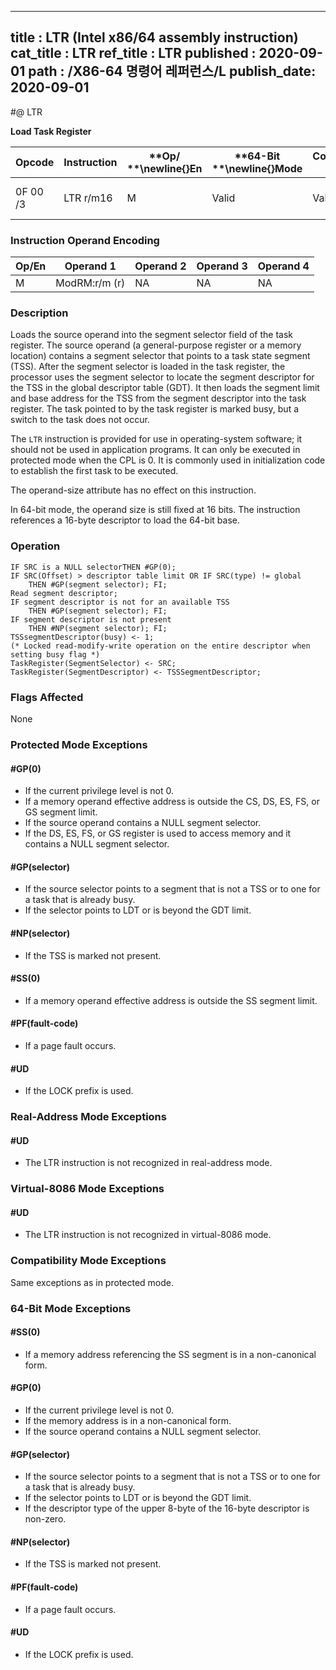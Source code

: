 ----------------------------
title : LTR (Intel x86/64 assembly instruction)
cat_title : LTR
ref_title : LTR
published : 2020-09-01
path : /X86-64 명령어 레퍼런스/L
publish_date: 2020-09-01
----------------------------
#@ LTR

**Load Task Register**

|**Opcode**|**Instruction**|**Op/ **\newline{}**En**|**64-Bit **\newline{}**Mode**|**Compat/**\newline{}**Leg Mode**|**Description**|
|----------|---------------|------------------------|-----------------------------|---------------------------------|---------------|
|0F 00 /3|LTR r/m16|M|Valid|Valid|Load r/m16 into task register.|
### Instruction Operand Encoding


|Op/En|Operand 1|Operand 2|Operand 3|Operand 4|
|-----|---------|---------|---------|---------|
|M|ModRM:r/m (r)|NA|NA|NA|
### Description


Loads the source operand into the segment selector field of the task register. The source operand (a general-purpose register or a memory location) contains a segment selector that points to a task state segment (TSS). After the segment selector is loaded in the task register, the processor uses the segment selector to locate the segment descriptor for the TSS in the global descriptor table (GDT). It then loads the segment limit and base address for the TSS from the segment descriptor into the task register. The task pointed to by the task register is marked busy, but a switch to the task does not occur.

The `LTR` instruction is provided for use in operating-system software; it should not be used in application programs. It can only be executed in protected mode when the CPL is 0. It is commonly used in initialization code to establish the first task to be executed.

The operand-size attribute has no effect on this instruction. 

In 64-bit mode, the operand size is still fixed at 16 bits. The instruction references a 16-byte descriptor to load the 64-bit base.


### Operation

```info-verb
IF SRC is a NULL selectorTHEN #GP(0);
IF SRC(Offset) > descriptor table limit OR IF SRC(type) != global
    THEN #GP(segment selector); FI;
Read segment descriptor;
IF segment descriptor is not for an available TSS 
    THEN #GP(segment selector); FI;
IF segment descriptor is not present 
    THEN #NP(segment selector); FI;
TSSsegmentDescriptor(busy) <- 1; 
(* Locked read-modify-write operation on the entire descriptor when setting busy flag *)
TaskRegister(SegmentSelector) <- SRC;
TaskRegister(SegmentDescriptor) <- TSSSegmentDescriptor;
```
### Flags Affected


None


### Protected Mode Exceptions

#### #GP(0)
* If the current privilege level is not 0.
* If a memory operand effective address is outside the CS, DS, ES, FS, or GS segment limit.
* If the source operand contains a NULL segment selector.
* If the DS, ES, FS, or GS register is used to access memory and it contains a NULL segment selector.

#### #GP(selector)
* If the source selector points to a segment that is not a TSS or to one for a task that is already busy.
* If the selector points to LDT or is beyond the GDT limit.

#### #NP(selector)
* If the TSS is marked not present.

#### #SS(0)
* If a memory operand effective address is outside the SS segment limit.

#### #PF(fault-code)
* If a page fault occurs.

#### #UD
* If the LOCK prefix is used.

### Real-Address Mode Exceptions

#### #UD
* The LTR instruction is not recognized in real-address mode.

### Virtual-8086 Mode Exceptions

#### #UD
* The LTR instruction is not recognized in virtual-8086 mode.

### Compatibility Mode Exceptions



Same exceptions as in protected mode.


### 64-Bit Mode Exceptions

#### #SS(0)
* If a memory address referencing the SS segment is in a non-canonical form.

#### #GP(0)
* If the current privilege level is not 0.
* If the memory address is in a non-canonical form.
* If the source operand contains a NULL segment selector.

#### #GP(selector)
* If the source selector points to a segment that is not a TSS or to one for a task that is already busy.
* If the selector points to LDT or is beyond the GDT limit.
* If the descriptor type of the upper 8-byte of the 16-byte descriptor is non-zero.

#### #NP(selector)
* If the TSS is marked not present.

#### #PF(fault-code)
* If a page fault occurs.

#### #UD
* If the LOCK prefix is used.
